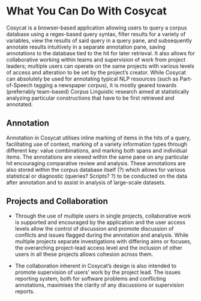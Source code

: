 # **What You Can Do With Cosycat**

Cosycat is a browser-based application allowing users to query a corpus database using a regex-based query syntax, filter results for a variety of variables, view the results of said query in a query pane, and subsequently annotate results intuitively in a separate annotation pane, saving annotations to the database tied to the hit for later retrieval. It also allows for collaborative working within teams and supervision of work from project leaders; multiple users can operate on the same projects with various levels of access and alteration to be set by the project’s creator. While Cosycat can absolutely be used for annotating typical NLP resources (such as Part-of-Speech tagging a newspaper corpus), it is mostly geared towards (preferrably team-based) Corpus Linguistic research aimed at statistically analyzing particular constructions that have to be first retrieved and annotated.

## **Annotation**

Annotation in Cosycat utilises inline marking of items in the hits of a query, facilitating use of context, marking of a variety information types through different key: value combinations, and marking both spans and individual items. The annotations are viewed within the same pane on any particular hit encouraging comparative review and analysis. These annotations are also stored within the corpus database itself (?) which allows for various statistical or diagnostic (queries? Scripts? ?) to be conducted on the data after annotation and to assist in analysis of large-scale datasets.

## **Projects and Collaboration**

* Through the use of multiple users in single projects, collaborative work is supported and encouraged by the application and the user access levels allow the control of discussion and promote discussion of conflicts and issues flagged during the annotation and analysis. While multiple projects separate investigations with differing aims or focuses, the overarching project-lead access level and the inclusion of other users in all these projects allows cohesion across them.

* The collaboration inherent in Cosycat’s design is also intended to promote supervision of users’ work by the project lead. The issues reporting system, both for software problems and conflicting annotations, maximises the clarity of any discussions or supervision reports. 

